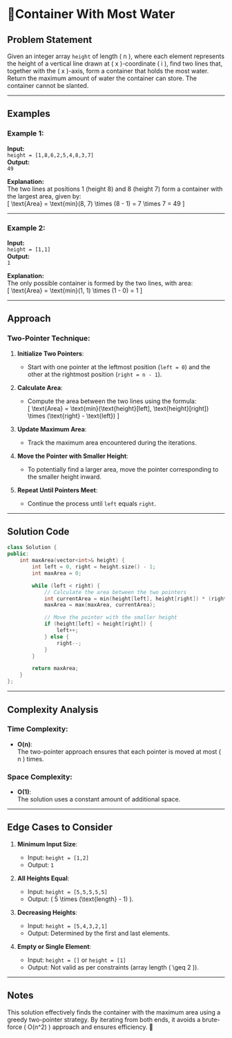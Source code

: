 # 🫙Container With Most Water

## Problem Statement

Given an integer array `height` of length \( n \), where each element represents the height of a vertical line drawn at \( x \)-coordinate \( i \), find two lines that, together with the \( x \)-axis, form a container that holds the most water. Return the maximum amount of water the container can store. The container cannot be slanted.

---

## Examples

### Example 1:
**Input:**  
`height = [1,8,6,2,5,4,8,3,7]`  
**Output:**  
`49`  

**Explanation:**  
The two lines at positions 1 (height 8) and 8 (height 7) form a container with the largest area, given by:  
\[
\text{Area} = \text{min}(8, 7) \times (8 - 1) = 7 \times 7 = 49
\]

---

### Example 2:
**Input:**  
`height = [1,1]`  
**Output:**  
`1`  

**Explanation:**  
The only possible container is formed by the two lines, with area:  
\[
\text{Area} = \text{min}(1, 1) \times (1 - 0) = 1
\]

---

## Approach

### Two-Pointer Technique:

1. **Initialize Two Pointers**:
   - Start with one pointer at the leftmost position (`left = 0`) and the other at the rightmost position (`right = n - 1`).

2. **Calculate Area**:
   - Compute the area between the two lines using the formula:  
     \[
     \text{Area} = \text{min}(\text{height}[left], \text{height}[right]) \times (\text{right} - \text{left})
     \]

3. **Update Maximum Area**:
   - Track the maximum area encountered during the iterations.

4. **Move the Pointer with Smaller Height**:
   - To potentially find a larger area, move the pointer corresponding to the smaller height inward.

5. **Repeat Until Pointers Meet**:
   - Continue the process until `left` equals `right`.

---

## Solution Code

```cpp
class Solution {
public:
    int maxArea(vector<int>& height) {
        int left = 0, right = height.size() - 1;
        int maxArea = 0;

        while (left < right) {
            // Calculate the area between the two pointers
            int currentArea = min(height[left], height[right]) * (right - left);
            maxArea = max(maxArea, currentArea);

            // Move the pointer with the smaller height
            if (height[left] < height[right]) {
                left++;
            } else {
                right--;
            }
        }

        return maxArea;
    }
};
```

---

## Complexity Analysis

### Time Complexity:
- **O(n)**:  
  The two-pointer approach ensures that each pointer is moved at most \( n \) times.

### Space Complexity:
- **O(1)**:  
  The solution uses a constant amount of additional space.

---

## Edge Cases to Consider

1. **Minimum Input Size**:
   - Input: `height = [1,2]`  
   - Output: `1`  

2. **All Heights Equal**:
   - Input: `height = [5,5,5,5,5]`  
   - Output: \( 5 \times (\text{length} - 1) \).  

3. **Decreasing Heights**:
   - Input: `height = [5,4,3,2,1]`  
   - Output: Determined by the first and last elements.  

4. **Empty or Single Element**:
   - Input: `height = []` or `height = [1]`  
   - Output: Not valid as per constraints (array length \( \geq 2 \)).

---

## Notes

This solution effectively finds the container with the maximum area using a greedy two-pointer strategy. By iterating from both ends, it avoids a brute-force \( O(n^2) \) approach and ensures efficiency. 🚀
